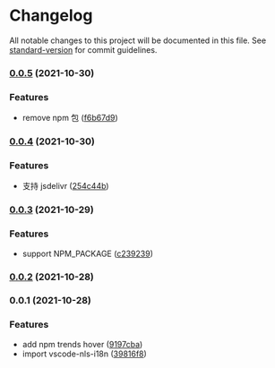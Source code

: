 # Changelog

All notable changes to this project will be documented in this file. See [standard-version](https://github.com/conventional-changelog/standard-version) for commit guidelines.

### [0.0.5](https://github.com/youngjuning/vscode-npm-trends/compare/v0.0.4...v0.0.5) (2021-10-30)


### Features

* remove npm 包 ([f6b67d9](https://github.com/youngjuning/vscode-npm-trends/commit/f6b67d9248e0d57a42752bc3537fc0178742c437))

### [0.0.4](https://github.com/youngjuning/vscode-npm-trends/compare/v0.0.3...v0.0.4) (2021-10-30)


### Features

* 支持 jsdelivr ([254c44b](https://github.com/youngjuning/vscode-npm-trends/commit/254c44b27e5872c6139a204d94e1cb5dab9b3559))

### [0.0.3](https://github.com/youngjuning/vscode-npm-trends/compare/v0.0.2...v0.0.3) (2021-10-29)


### Features

* support NPM_PACKAGE ([c239239](https://github.com/youngjuning/vscode-npm-trends/commit/c2392399513ccf4be9118de861140ac32aaba18d))

### [0.0.2](https://github.com/youngjuning/vscode-npm-trends/compare/v0.0.1...v0.0.2) (2021-10-28)

### 0.0.1 (2021-10-28)


### Features

* add npm trends hover ([9197cba](https://github.com/youngjuning/vscode-npm-trends/commit/9197cba01b584deb6ba392b9cde6745f23b71c88))
* import vscode-nls-i18n ([39816f8](https://github.com/youngjuning/vscode-npm-trends/commit/39816f8e3528e61bb3fbf201259cd45afe615505))
